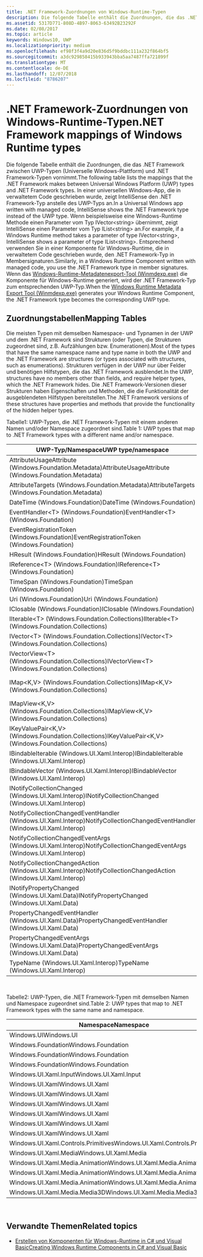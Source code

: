 ```yaml
---
title: .NET Framework-Zuordnungen von Windows-Runtime-Typen
description: Die folgende Tabelle enthält die Zuordnungen, die das .NET Framework zwischen UWP-Typen (Universelle Windows-Plattform) und .NET Framework-Typen vornimmt.
ms.assetid: 5317D771-808D-4B97-8063-63492B23292F
ms.date: 02/08/2017
ms.topic: article
keywords: Windows10, UWP
ms.localizationpriority: medium
ms.openlocfilehash: ef98f3f4a9d20e836d5f9bddbc111a232f864bf5
ms.sourcegitcommit: a3dc929858415b933943bba5aa7487ffa721899f
ms.translationtype: MT
ms.contentlocale: de-DE
ms.lasthandoff: 12/07/2018
ms.locfileid: "8786207"
---
```

# <a name="net-framework-mappings-of-windows-runtime-types"></a><span data-ttu-id="38356-104">.NET Framework-Zuordnungen von Windows-Runtime-Typen</span><span class="sxs-lookup"><span data-stu-id="38356-104">.NET Framework mappings of Windows Runtime types</span></span>



<span data-ttu-id="38356-105">Die folgende Tabelle enthält die Zuordnungen, die das .NET Framework zwischen UWP-Typen (Universelle Windows-Plattform) und .NET Framework-Typen vornimmt.</span><span class="sxs-lookup"><span data-stu-id="38356-105">The following table lists the mappings that the .NET Framework makes between Universal Windows Platform (UWP) types and .NET Framework types.</span></span> <span data-ttu-id="38356-106">In einer universellen Windows-App, die in verwaltetem Code geschrieben wurde, zeigt IntelliSense den .NET Framework-Typ anstelle des UWP-Typs an.</span><span class="sxs-lookup"><span data-stu-id="38356-106">In a Universal Windows app written with managed code, IntelliSense shows the .NET Framework type instead of the UWP type.</span></span> <span data-ttu-id="38356-107">Wenn beispielsweise eine Windows-Runtime Methode einen Parameter vom Typ IVector&lt;string&gt; übernimmt, zeigt IntelliSense einen Parameter vom Typ IList&lt;string&gt; an.</span><span class="sxs-lookup"><span data-stu-id="38356-107">For example, if a Windows Runtime method takes a parameter of type IVector&lt;string&gt;, IntelliSense shows a parameter of type IList&lt;string&gt;.</span></span> <span data-ttu-id="38356-108">Entsprechend verwenden Sie in einer Komponente für Windows-Runtime, die in verwaltetem Code geschrieben wurde, den .NET Framework-Typ in Membersignaturen.</span><span class="sxs-lookup"><span data-stu-id="38356-108">Similarly, in a Windows Runtime Component written with managed code, you use the .NET Framework type in member signatures.</span></span> <span data-ttu-id="38356-109">Wenn das [Windows-Runtime-Metadatenexport-Tool (Winmdexp.exe)](https://msdn.microsoft.com/library/hh925576.aspx) die Komponente für Windows-Runtime generiert, wird der .NET Framework-Typ zum entsprechenden UWP-Typ.</span><span class="sxs-lookup"><span data-stu-id="38356-109">When the [Windows Runtime Metadata Export Tool (Winmdexp.exe)](https://msdn.microsoft.com/library/hh925576.aspx) generates your Windows Runtime Component, the .NET Framework type becomes the corresponding UWP type.</span></span>

## <a name="mapping-tables"></a><span data-ttu-id="38356-110">Zuordnungstabellen</span><span class="sxs-lookup"><span data-stu-id="38356-110">Mapping Tables</span></span>


<span data-ttu-id="38356-111">Die meisten Typen mit demselben Namespace- und Typnamen in der UWP und dem .NET Framework sind Strukturen (oder Typen, die Strukturen zugeordnet sind, z.B. Aufzählungen bzw. Enumerationen).</span><span class="sxs-lookup"><span data-stu-id="38356-111">Most of the types that have the same namespace name and type name in both the UWP and the .NET Framework are structures (or types associated with structures, such as enumerations).</span></span> <span data-ttu-id="38356-112">Strukturen verfügen in der UWP nur über Felder und benötigen Hilfstypen, die das .NET Framework ausblendet.</span><span class="sxs-lookup"><span data-stu-id="38356-112">In the UWP, structures have no members other than fields, and require helper types, which the .NET Framework hides.</span></span> <span data-ttu-id="38356-113">Die .NET Framework-Versionen dieser Strukturen haben Eigenschaften und Methoden, die die Funktionalität der ausgeblendeten Hilfstypen bereitstellen.</span><span class="sxs-lookup"><span data-stu-id="38356-113">The .NET Framework versions of these structures have properties and methods that provide the functionality of the hidden helper types.</span></span>

<span data-ttu-id="38356-114">Tabelle1: UWP-Typen, die .NET Framework-Typen mit einem anderen Namen und/oder Namespace zugeordnet sind.</span><span class="sxs-lookup"><span data-stu-id="38356-114">Table 1: UWP types that map to .NET Framework types with a different name and/or namespace.</span></span>

| <span data-ttu-id="38356-115">UWP-Typ/Namespace</span><span class="sxs-lookup"><span data-stu-id="38356-115">UWP type/namespace</span></span>                                            | <span data-ttu-id="38356-116">.NET Framework-Typ/Namespace</span><span class="sxs-lookup"><span data-stu-id="38356-116">.NET Framework type/namespace</span></span>                                          | <span data-ttu-id="38356-117">.NET Framework-Assembly</span><span class="sxs-lookup"><span data-stu-id="38356-117">.NET Framework assembly</span></span>                           |
|---------------------------------------------------------------|------------------------------------------------------------------------|---------------------------------------------------|
| <span data-ttu-id="38356-118">AttributeUsageAttribute (Windows.Foundation.Metadata)</span><span class="sxs-lookup"><span data-stu-id="38356-118">AttributeUsageAttribute (Windows.Foundation.Metadata)</span></span>         | <span data-ttu-id="38356-119">AttributeUsageAttribute (System)</span><span class="sxs-lookup"><span data-stu-id="38356-119">AttributeUsageAttribute (System)</span></span>                                       | <span data-ttu-id="38356-120">System.Runtime.dll</span><span class="sxs-lookup"><span data-stu-id="38356-120">System.Runtime.dll</span></span>                                |
| <span data-ttu-id="38356-121">AttributeTargets (Windows.Foundation.Metadata)</span><span class="sxs-lookup"><span data-stu-id="38356-121">AttributeTargets (Windows.Foundation.Metadata)</span></span>                | <span data-ttu-id="38356-122">AttributeTargets (System)</span><span class="sxs-lookup"><span data-stu-id="38356-122">AttributeTargets (System)</span></span>                                              | <span data-ttu-id="38356-123">System.Runtime.dll</span><span class="sxs-lookup"><span data-stu-id="38356-123">System.Runtime.dll</span></span>                                |
| <span data-ttu-id="38356-124">DateTime (Windows.Foundation)</span><span class="sxs-lookup"><span data-stu-id="38356-124">DateTime (Windows.Foundation)</span></span>                                 | <span data-ttu-id="38356-125">DateTimeOffset (System)</span><span class="sxs-lookup"><span data-stu-id="38356-125">DateTimeOffset (System)</span></span>                                                | <span data-ttu-id="38356-126">System.Runtime.dll</span><span class="sxs-lookup"><span data-stu-id="38356-126">System.Runtime.dll</span></span>                                |
| <span data-ttu-id="38356-127">EventHandler&lt;T&gt; (Windows.Foundation)</span><span class="sxs-lookup"><span data-stu-id="38356-127">EventHandler&lt;T&gt; (Windows.Foundation)</span></span>                    | <span data-ttu-id="38356-128">EventHandler&lt;T&gt; (System)</span><span class="sxs-lookup"><span data-stu-id="38356-128">EventHandler&lt;T&gt; (System)</span></span>                                         | <span data-ttu-id="38356-129">System.Runtime.dll</span><span class="sxs-lookup"><span data-stu-id="38356-129">System.Runtime.dll</span></span>                                |
| <span data-ttu-id="38356-130">EventRegistrationToken (Windows.Foundation)</span><span class="sxs-lookup"><span data-stu-id="38356-130">EventRegistrationToken (Windows.Foundation)</span></span>                   | <span data-ttu-id="38356-131">EventRegistrationToken (System.Runtime.InteropServices.WindowsRuntime)</span><span class="sxs-lookup"><span data-stu-id="38356-131">EventRegistrationToken (System.Runtime.InteropServices.WindowsRuntime)</span></span> | <span data-ttu-id="38356-132">System.Runtime.InteropServices.WindowsRuntime.dll</span><span class="sxs-lookup"><span data-stu-id="38356-132">System.Runtime.InteropServices.WindowsRuntime.dll</span></span> |
| <span data-ttu-id="38356-133">HResult (Windows.Foundation)</span><span class="sxs-lookup"><span data-stu-id="38356-133">HResult (Windows.Foundation)</span></span>                                  | <span data-ttu-id="38356-134">Exception (System)</span><span class="sxs-lookup"><span data-stu-id="38356-134">Exception (System)</span></span>                                                     | <span data-ttu-id="38356-135">System.Runtime.dll</span><span class="sxs-lookup"><span data-stu-id="38356-135">System.Runtime.dll</span></span>                                |
| <span data-ttu-id="38356-136">IReference&lt;T&gt; (Windows.Foundation)</span><span class="sxs-lookup"><span data-stu-id="38356-136">IReference&lt;T&gt; (Windows.Foundation)</span></span>                      | <span data-ttu-id="38356-137">Nullable&lt;T&gt; (System)</span><span class="sxs-lookup"><span data-stu-id="38356-137">Nullable&lt;T&gt; (System)</span></span>                                             | <span data-ttu-id="38356-138">System.Runtime.dll</span><span class="sxs-lookup"><span data-stu-id="38356-138">System.Runtime.dll</span></span>                                |
| <span data-ttu-id="38356-139">TimeSpan (Windows.Foundation)</span><span class="sxs-lookup"><span data-stu-id="38356-139">TimeSpan (Windows.Foundation)</span></span>                                 | <span data-ttu-id="38356-140">TimeSpan (System)</span><span class="sxs-lookup"><span data-stu-id="38356-140">TimeSpan (System)</span></span>                                                      | <span data-ttu-id="38356-141">System.Runtime.dll</span><span class="sxs-lookup"><span data-stu-id="38356-141">System.Runtime.dll</span></span>                                |
| <span data-ttu-id="38356-142">Uri (Windows.Foundation)</span><span class="sxs-lookup"><span data-stu-id="38356-142">Uri (Windows.Foundation)</span></span>                                      | <span data-ttu-id="38356-143">Uri (System)</span><span class="sxs-lookup"><span data-stu-id="38356-143">Uri (System)</span></span>                                                           | <span data-ttu-id="38356-144">System.Runtime.dll</span><span class="sxs-lookup"><span data-stu-id="38356-144">System.Runtime.dll</span></span>                                |
| <span data-ttu-id="38356-145">IClosable (Windows.Foundation)</span><span class="sxs-lookup"><span data-stu-id="38356-145">IClosable (Windows.Foundation)</span></span>                                | <span data-ttu-id="38356-146">IDisposable (System)</span><span class="sxs-lookup"><span data-stu-id="38356-146">IDisposable (System)</span></span>                                                   | <span data-ttu-id="38356-147">System.Runtime.dll</span><span class="sxs-lookup"><span data-stu-id="38356-147">System.Runtime.dll</span></span>                                |
| <span data-ttu-id="38356-148">IIterable&lt;T&gt; (Windows.Foundation.Collections)</span><span class="sxs-lookup"><span data-stu-id="38356-148">IIterable&lt;T&gt; (Windows.Foundation.Collections)</span></span>           | <span data-ttu-id="38356-149">IEnumerable&lt;T&gt; (System.Collections.Generic)</span><span class="sxs-lookup"><span data-stu-id="38356-149">IEnumerable&lt;T&gt; (System.Collections.Generic)</span></span>                      | <span data-ttu-id="38356-150">System.Runtime.dll</span><span class="sxs-lookup"><span data-stu-id="38356-150">System.Runtime.dll</span></span>                                |
| <span data-ttu-id="38356-151">IVector&lt;T&gt; (Windows.Foundation.Collections)</span><span class="sxs-lookup"><span data-stu-id="38356-151">IVector&lt;T&gt; (Windows.Foundation.Collections)</span></span>             | <span data-ttu-id="38356-152">IList&lt;T&gt; (System.Collections.Generic)</span><span class="sxs-lookup"><span data-stu-id="38356-152">IList&lt;T&gt; (System.Collections.Generic)</span></span>                            | <span data-ttu-id="38356-153">System.Runtime.dll</span><span class="sxs-lookup"><span data-stu-id="38356-153">System.Runtime.dll</span></span>                                |
| <span data-ttu-id="38356-154">IVectorView&lt;T&gt; (Windows.Foundation.Collections)</span><span class="sxs-lookup"><span data-stu-id="38356-154">IVectorView&lt;T&gt; (Windows.Foundation.Collections)</span></span>         | <span data-ttu-id="38356-155">IReadOnlyList&lt;T&gt; (System.Collections.Generic)</span><span class="sxs-lookup"><span data-stu-id="38356-155">IReadOnlyList&lt;T&gt; (System.Collections.Generic)</span></span>                    | <span data-ttu-id="38356-156">System.Runtime.dll</span><span class="sxs-lookup"><span data-stu-id="38356-156">System.Runtime.dll</span></span>                                |
| <span data-ttu-id="38356-157">IMap&lt;K,V&gt; (Windows.Foundation.Collections)</span><span class="sxs-lookup"><span data-stu-id="38356-157">IMap&lt;K,V&gt; (Windows.Foundation.Collections)</span></span>              | <span data-ttu-id="38356-158">IDictionary&lt;TKey,TValue&gt; (System.Collections.Generic)</span><span class="sxs-lookup"><span data-stu-id="38356-158">IDictionary&lt;TKey,TValue&gt; (System.Collections.Generic)</span></span>            | <span data-ttu-id="38356-159">System.Runtime.dll</span><span class="sxs-lookup"><span data-stu-id="38356-159">System.Runtime.dll</span></span>                                |
| <span data-ttu-id="38356-160">IMapView&lt;K,V&gt; (Windows.Foundation.Collections)</span><span class="sxs-lookup"><span data-stu-id="38356-160">IMapView&lt;K,V&gt; (Windows.Foundation.Collections)</span></span>          | <span data-ttu-id="38356-161">IReadOnlyDictionary&lt;TKey,TValue&gt; (System.Collections.Generic)</span><span class="sxs-lookup"><span data-stu-id="38356-161">IReadOnlyDictionary&lt;TKey,TValue&gt; (System.Collections.Generic)</span></span>    | <span data-ttu-id="38356-162">System.Runtime.dll</span><span class="sxs-lookup"><span data-stu-id="38356-162">System.Runtime.dll</span></span>                                |
| <span data-ttu-id="38356-163">IKeyValuePair&lt;K,V&gt; (Windows.Foundation.Collections)</span><span class="sxs-lookup"><span data-stu-id="38356-163">IKeyValuePair&lt;K,V&gt; (Windows.Foundation.Collections)</span></span>     | <span data-ttu-id="38356-164">KeyValuePair&lt;TKey,TValue&gt; (System.Collections.Generic)</span><span class="sxs-lookup"><span data-stu-id="38356-164">KeyValuePair&lt;TKey,TValue&gt; (System.Collections.Generic)</span></span>           | <span data-ttu-id="38356-165">System.Runtime.dll</span><span class="sxs-lookup"><span data-stu-id="38356-165">System.Runtime.dll</span></span>                                |
| <span data-ttu-id="38356-166">IBindableIterable (Windows.UI.Xaml.Interop)</span><span class="sxs-lookup"><span data-stu-id="38356-166">IBindableIterable (Windows.UI.Xaml.Interop)</span></span>                   | <span data-ttu-id="38356-167">IEnumerable (System.Collections)</span><span class="sxs-lookup"><span data-stu-id="38356-167">IEnumerable (System.Collections)</span></span>                                       | <span data-ttu-id="38356-168">System.Runtime.dll</span><span class="sxs-lookup"><span data-stu-id="38356-168">System.Runtime.dll</span></span>                                |
| <span data-ttu-id="38356-169">IBindableVector (Windows.UI.Xaml.Interop)</span><span class="sxs-lookup"><span data-stu-id="38356-169">IBindableVector (Windows.UI.Xaml.Interop)</span></span>                     | <span data-ttu-id="38356-170">IList (System.Collections)</span><span class="sxs-lookup"><span data-stu-id="38356-170">IList (System.Collections)</span></span>                                             | <span data-ttu-id="38356-171">System.Runtime.dll</span><span class="sxs-lookup"><span data-stu-id="38356-171">System.Runtime.dll</span></span>                                |
| <span data-ttu-id="38356-172">INotifyCollectionChanged (Windows.UI.Xaml.Interop)</span><span class="sxs-lookup"><span data-stu-id="38356-172">INotifyCollectionChanged (Windows.UI.Xaml.Interop)</span></span>            | <span data-ttu-id="38356-173">INotifyCollectionChanged (System.Collections.Specialized)</span><span class="sxs-lookup"><span data-stu-id="38356-173">INotifyCollectionChanged (System.Collections.Specialized)</span></span>              | <span data-ttu-id="38356-174">System.ObjectModel.dll</span><span class="sxs-lookup"><span data-stu-id="38356-174">System.ObjectModel.dll</span></span>                            |
| <span data-ttu-id="38356-175">NotifyCollectionChangedEventHandler (Windows.UI.Xaml.Interop)</span><span class="sxs-lookup"><span data-stu-id="38356-175">NotifyCollectionChangedEventHandler (Windows.UI.Xaml.Interop)</span></span> | <span data-ttu-id="38356-176">NotifyCollectionChangedEventHandler (System.Collections.Specialized)</span><span class="sxs-lookup"><span data-stu-id="38356-176">NotifyCollectionChangedEventHandler (System.Collections.Specialized)</span></span>   | <span data-ttu-id="38356-177">System.ObjectModel.dll</span><span class="sxs-lookup"><span data-stu-id="38356-177">System.ObjectModel.dll</span></span>                            |
| <span data-ttu-id="38356-178">NotifyCollectionChangedEventArgs (Windows.UI.Xaml.Interop)</span><span class="sxs-lookup"><span data-stu-id="38356-178">NotifyCollectionChangedEventArgs (Windows.UI.Xaml.Interop)</span></span>    | <span data-ttu-id="38356-179">NotifyCollectionChangedEventArgs (System.Collections.Specialized)</span><span class="sxs-lookup"><span data-stu-id="38356-179">NotifyCollectionChangedEventArgs (System.Collections.Specialized)</span></span>      | <span data-ttu-id="38356-180">System.ObjectModel.dll</span><span class="sxs-lookup"><span data-stu-id="38356-180">System.ObjectModel.dll</span></span>                            |
| <span data-ttu-id="38356-181">NotifyCollectionChangedAction (Windows.UI.Xaml.Interop)</span><span class="sxs-lookup"><span data-stu-id="38356-181">NotifyCollectionChangedAction (Windows.UI.Xaml.Interop)</span></span>       | <span data-ttu-id="38356-182">NotifyCollectionChangedAction (System.Collections.Specialized)</span><span class="sxs-lookup"><span data-stu-id="38356-182">NotifyCollectionChangedAction (System.Collections.Specialized)</span></span>         | <span data-ttu-id="38356-183">System.ObjectModel.dll</span><span class="sxs-lookup"><span data-stu-id="38356-183">System.ObjectModel.dll</span></span>                            |
| <span data-ttu-id="38356-184">INotifyPropertyChanged (Windows.UI.Xaml.Data)</span><span class="sxs-lookup"><span data-stu-id="38356-184">INotifyPropertyChanged (Windows.UI.Xaml.Data)</span></span>                 | <span data-ttu-id="38356-185">INotifyPropertyChanged (System.ComponentModel)</span><span class="sxs-lookup"><span data-stu-id="38356-185">INotifyPropertyChanged (System.ComponentModel)</span></span>                         | <span data-ttu-id="38356-186">System.ObjectModel.dll</span><span class="sxs-lookup"><span data-stu-id="38356-186">System.ObjectModel.dll</span></span>                            |
| <span data-ttu-id="38356-187">PropertyChangedEventHandler (Windows.UI.Xaml.Data)</span><span class="sxs-lookup"><span data-stu-id="38356-187">PropertyChangedEventHandler (Windows.UI.Xaml.Data)</span></span>            | <span data-ttu-id="38356-188">PropertyChangedEventHandler (System.ComponentModel)</span><span class="sxs-lookup"><span data-stu-id="38356-188">PropertyChangedEventHandler (System.ComponentModel)</span></span>                    | <span data-ttu-id="38356-189">System.ObjectModel.dll</span><span class="sxs-lookup"><span data-stu-id="38356-189">System.ObjectModel.dll</span></span>                            |
| <span data-ttu-id="38356-190">PropertyChangedEventArgs (Windows.UI.Xaml.Data)</span><span class="sxs-lookup"><span data-stu-id="38356-190">PropertyChangedEventArgs (Windows.UI.Xaml.Data)</span></span>               | <span data-ttu-id="38356-191">PropertyChangedEventArgs (System.ComponentModel)</span><span class="sxs-lookup"><span data-stu-id="38356-191">PropertyChangedEventArgs (System.ComponentModel)</span></span>                       | <span data-ttu-id="38356-192">System.ObjectModel.dll</span><span class="sxs-lookup"><span data-stu-id="38356-192">System.ObjectModel.dll</span></span>                            |
| <span data-ttu-id="38356-193">TypeName (Windows.UI.Xaml.Interop)</span><span class="sxs-lookup"><span data-stu-id="38356-193">TypeName (Windows.UI.Xaml.Interop)</span></span>                            | <span data-ttu-id="38356-194">Type (System)</span><span class="sxs-lookup"><span data-stu-id="38356-194">Type (System)</span></span>                                                          | <span data-ttu-id="38356-195">System.Runtime.dll</span><span class="sxs-lookup"><span data-stu-id="38356-195">System.Runtime.dll</span></span>                                |

 

<span data-ttu-id="38356-196">Tabelle2: UWP-Typen, die .NET Framework-Typen mit demselben Namen und Namespace zugeordnet sind.</span><span class="sxs-lookup"><span data-stu-id="38356-196">Table 2: UWP types that map to .NET Framework types with the same name and namespace.</span></span>

| <span data-ttu-id="38356-197">Namespace</span><span class="sxs-lookup"><span data-stu-id="38356-197">Namespace</span></span>                           | <span data-ttu-id="38356-198">Typ</span><span class="sxs-lookup"><span data-stu-id="38356-198">Type</span></span>               | <span data-ttu-id="38356-199">.NET Framework-Assembly</span><span class="sxs-lookup"><span data-stu-id="38356-199">.NET Framework assembly</span></span>                   |
|-------------------------------------|--------------------|-------------------------------------------|
| <span data-ttu-id="38356-200">Windows.UI</span><span class="sxs-lookup"><span data-stu-id="38356-200">Windows.UI</span></span>                          | <span data-ttu-id="38356-201">Color</span><span class="sxs-lookup"><span data-stu-id="38356-201">Color</span></span>              | <span data-ttu-id="38356-202">System.Runtime.WindowsRuntime.dll</span><span class="sxs-lookup"><span data-stu-id="38356-202">System.Runtime.WindowsRuntime.dll</span></span>         |
| <span data-ttu-id="38356-203">Windows.Foundation</span><span class="sxs-lookup"><span data-stu-id="38356-203">Windows.Foundation</span></span>                  | <span data-ttu-id="38356-204">Point</span><span class="sxs-lookup"><span data-stu-id="38356-204">Point</span></span>              | <span data-ttu-id="38356-205">System.Runtime.WindowsRuntime.dll</span><span class="sxs-lookup"><span data-stu-id="38356-205">System.Runtime.WindowsRuntime.dll</span></span>         |
| <span data-ttu-id="38356-206">Windows.Foundation</span><span class="sxs-lookup"><span data-stu-id="38356-206">Windows.Foundation</span></span>                  | <span data-ttu-id="38356-207">Rect</span><span class="sxs-lookup"><span data-stu-id="38356-207">Rect</span></span>               | <span data-ttu-id="38356-208">System.Runtime.WindowsRuntime.dll</span><span class="sxs-lookup"><span data-stu-id="38356-208">System.Runtime.WindowsRuntime.dll</span></span>         |
| <span data-ttu-id="38356-209">Windows.Foundation</span><span class="sxs-lookup"><span data-stu-id="38356-209">Windows.Foundation</span></span>                  | <span data-ttu-id="38356-210">Size</span><span class="sxs-lookup"><span data-stu-id="38356-210">Size</span></span>               | <span data-ttu-id="38356-211">System.Runtime.WindowsRuntime.dll</span><span class="sxs-lookup"><span data-stu-id="38356-211">System.Runtime.WindowsRuntime.dll</span></span>         |
| <span data-ttu-id="38356-212">Windows.UI.Xaml.Input</span><span class="sxs-lookup"><span data-stu-id="38356-212">Windows.UI.Xaml.Input</span></span>               | <span data-ttu-id="38356-213">ICommand</span><span class="sxs-lookup"><span data-stu-id="38356-213">ICommand</span></span>           | <span data-ttu-id="38356-214">System.ObjectModel.dll</span><span class="sxs-lookup"><span data-stu-id="38356-214">System.ObjectModel.dll</span></span>                    |
| <span data-ttu-id="38356-215">Windows.UI.Xaml</span><span class="sxs-lookup"><span data-stu-id="38356-215">Windows.UI.Xaml</span></span>                     | <span data-ttu-id="38356-216">CornerRadius</span><span class="sxs-lookup"><span data-stu-id="38356-216">CornerRadius</span></span>       | <span data-ttu-id="38356-217">System.Runtime.WindowsRuntime.UI.Xaml.dll</span><span class="sxs-lookup"><span data-stu-id="38356-217">System.Runtime.WindowsRuntime.UI.Xaml.dll</span></span> |
| <span data-ttu-id="38356-218">Windows.UI.Xaml</span><span class="sxs-lookup"><span data-stu-id="38356-218">Windows.UI.Xaml</span></span>                     | <span data-ttu-id="38356-219">Duration</span><span class="sxs-lookup"><span data-stu-id="38356-219">Duration</span></span>           | <span data-ttu-id="38356-220">System.Runtime.WindowsRuntime.UI.Xaml.dll</span><span class="sxs-lookup"><span data-stu-id="38356-220">System.Runtime.WindowsRuntime.UI.Xaml.dll</span></span> |
| <span data-ttu-id="38356-221">Windows.UI.Xaml</span><span class="sxs-lookup"><span data-stu-id="38356-221">Windows.UI.Xaml</span></span>                     | <span data-ttu-id="38356-222">DurationTyp</span><span class="sxs-lookup"><span data-stu-id="38356-222">DurationType</span></span>       | <span data-ttu-id="38356-223">System.Runtime.WindowsRuntime.UI.Xaml.dll</span><span class="sxs-lookup"><span data-stu-id="38356-223">System.Runtime.WindowsRuntime.UI.Xaml.dll</span></span> |
| <span data-ttu-id="38356-224">Windows.UI.Xaml</span><span class="sxs-lookup"><span data-stu-id="38356-224">Windows.UI.Xaml</span></span>                     | <span data-ttu-id="38356-225">GridLength</span><span class="sxs-lookup"><span data-stu-id="38356-225">GridLength</span></span>         | <span data-ttu-id="38356-226">System.Runtime.WindowsRuntime.UI.Xaml.dll</span><span class="sxs-lookup"><span data-stu-id="38356-226">System.Runtime.WindowsRuntime.UI.Xaml.dll</span></span> |
| <span data-ttu-id="38356-227">Windows.UI.Xaml</span><span class="sxs-lookup"><span data-stu-id="38356-227">Windows.UI.Xaml</span></span>                     | <span data-ttu-id="38356-228">GridUnitType</span><span class="sxs-lookup"><span data-stu-id="38356-228">GridUnitType</span></span>       | <span data-ttu-id="38356-229">System.Runtime.WindowsRuntime.UI.Xaml.dll</span><span class="sxs-lookup"><span data-stu-id="38356-229">System.Runtime.WindowsRuntime.UI.Xaml.dll</span></span> |
| <span data-ttu-id="38356-230">Windows.UI.Xaml</span><span class="sxs-lookup"><span data-stu-id="38356-230">Windows.UI.Xaml</span></span>                     | <span data-ttu-id="38356-231">Thickness</span><span class="sxs-lookup"><span data-stu-id="38356-231">Thickness</span></span>          | <span data-ttu-id="38356-232">System.Runtime.WindowsRuntime.UI.Xaml.dll</span><span class="sxs-lookup"><span data-stu-id="38356-232">System.Runtime.WindowsRuntime.UI.Xaml.dll</span></span> |
| <span data-ttu-id="38356-233">Windows.UI.Xaml.Controls.Primitives</span><span class="sxs-lookup"><span data-stu-id="38356-233">Windows.UI.Xaml.Controls.Primitives</span></span> | <span data-ttu-id="38356-234">GeneratorPosition</span><span class="sxs-lookup"><span data-stu-id="38356-234">GeneratorPosition</span></span>  | <span data-ttu-id="38356-235">System.Runtime.WindowsRuntime.UI.Xaml.dll</span><span class="sxs-lookup"><span data-stu-id="38356-235">System.Runtime.WindowsRuntime.UI.Xaml.dll</span></span> |
| <span data-ttu-id="38356-236">Windows.UI.Xaml.Media</span><span class="sxs-lookup"><span data-stu-id="38356-236">Windows.UI.Xaml.Media</span></span>               | <span data-ttu-id="38356-237">Matrix</span><span class="sxs-lookup"><span data-stu-id="38356-237">Matrix</span></span>             | <span data-ttu-id="38356-238">System.Runtime.WindowsRuntime.UI.Xaml.dll</span><span class="sxs-lookup"><span data-stu-id="38356-238">System.Runtime.WindowsRuntime.UI.Xaml.dll</span></span> |
| <span data-ttu-id="38356-239">Windows.UI.Xaml.Media.Animation</span><span class="sxs-lookup"><span data-stu-id="38356-239">Windows.UI.Xaml.Media.Animation</span></span>     | <span data-ttu-id="38356-240">KeyTime</span><span class="sxs-lookup"><span data-stu-id="38356-240">KeyTime</span></span>            | <span data-ttu-id="38356-241">System.Runtime.WindowsRuntime.UI.Xaml.dll</span><span class="sxs-lookup"><span data-stu-id="38356-241">System.Runtime.WindowsRuntime.UI.Xaml.dll</span></span> |
| <span data-ttu-id="38356-242">Windows.UI.Xaml.Media.Animation</span><span class="sxs-lookup"><span data-stu-id="38356-242">Windows.UI.Xaml.Media.Animation</span></span>     | <span data-ttu-id="38356-243">RepeatBehavior</span><span class="sxs-lookup"><span data-stu-id="38356-243">RepeatBehavior</span></span>     | <span data-ttu-id="38356-244">System.Runtime.WindowsRuntime.UI.Xaml.dll</span><span class="sxs-lookup"><span data-stu-id="38356-244">System.Runtime.WindowsRuntime.UI.Xaml.dll</span></span> |
| <span data-ttu-id="38356-245">Windows.UI.Xaml.Media.Animation</span><span class="sxs-lookup"><span data-stu-id="38356-245">Windows.UI.Xaml.Media.Animation</span></span>     | <span data-ttu-id="38356-246">RepeatBehaviorTyp</span><span class="sxs-lookup"><span data-stu-id="38356-246">RepeatBehaviorType</span></span> | <span data-ttu-id="38356-247">System.Runtime.WindowsRuntime.UI.Xaml.dll</span><span class="sxs-lookup"><span data-stu-id="38356-247">System.Runtime.WindowsRuntime.UI.Xaml.dll</span></span> |
| <span data-ttu-id="38356-248">Windows.UI.Xaml.Media.Media3D</span><span class="sxs-lookup"><span data-stu-id="38356-248">Windows.UI.Xaml.Media.Media3D</span></span>       | <span data-ttu-id="38356-249">Matrix3D</span><span class="sxs-lookup"><span data-stu-id="38356-249">Matrix3D</span></span>           | <span data-ttu-id="38356-250">System.Runtime.WindowsRuntime.UI.Xaml.dll</span><span class="sxs-lookup"><span data-stu-id="38356-250">System.Runtime.WindowsRuntime.UI.Xaml.dll</span></span> |

 

## <a name="related-topics"></a><span data-ttu-id="38356-251">Verwandte Themen</span><span class="sxs-lookup"><span data-stu-id="38356-251">Related topics</span></span>

* [<span data-ttu-id="38356-252">Erstellen von Komponenten für Windows-Runtime in C# und Visual Basic</span><span class="sxs-lookup"><span data-stu-id="38356-252">Creating Windows Runtime Components in C# and Visual Basic</span></span>](creating-windows-runtime-components-in-csharp-and-visual-basic.md)
